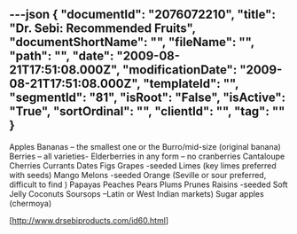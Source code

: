 ---json
{
  "documentId": "2076072210",
  "title": "Dr. Sebi: Recommended Fruits",
  "documentShortName": "",
  "fileName": "",
  "path": "",
  "date": "2009-08-21T17:51:08.000Z",
  "modificationDate": "2009-08-21T17:51:08.000Z",
  "templateId": "",
  "segmentId": "81",
  "isRoot": "False",
  "isActive": "True",
  "sortOrdinal": "",
  "clientId": "",
  "tag": ""
}
---

Apples
Bananas – the smallest one or the Burro/mid-size (original banana)
Berries – all varieties- Elderberries in any form – no cranberries
Cantaloupe
Cherries
Currants
Dates
Figs
Grapes -seeded
Limes (key limes preferred with seeds)
Mango
Melons -seeded
Orange (Seville or sour preferred, difficult to find )
Papayas
Peaches
Pears
Plums
Prunes
Raisins -seeded
Soft Jelly Coconuts
Soursops –Latin or West Indian markets)
Sugar apples (chermoya)

[http://www.drsebiproducts.com/id60.html]
